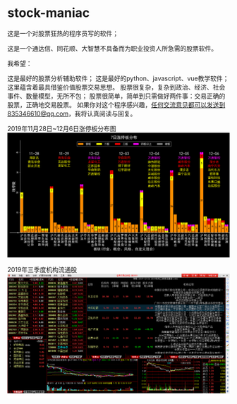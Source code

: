 # stock-maniac
这是一个对股票狂热的程序员写的软件；

这是一个通达信、同花顺、大智慧不具备而为职业投资人所急需的股票软件。

我希望：

这是最好的股票分析辅助软件；
这是最好的python、javascript、vue教学软件；
这里蕴含着最具借鉴价值股票交易思想。
股票很复杂，复杂到政治、经济、社会事件、数量模型，无所不包；
股票很简单，简单到只需做好两件事：交易正确的股票，正确地交易股票。
如果你对这个程序感兴趣，任何交流意见都可以发送到835346610@qq.com，我将认真阅读与回复。

2019年11月28日~12月6日涨停板分布图
![2019年11月28日~12月6日涨停板分布图](https://github.com/tailailcc/stock-maniac/blob/master/2019-11-28.png)

2019年三季度机构流通股
![2019年三季度机构流通股](https://github.com/tailailcc/stock-maniac/blob/master/2019%E6%9C%BA%E6%9E%84%E4%B8%89%E5%AD%A3%E5%BA%A6%E6%B5%81%E9%80%9A%E8%82%A11224.png)
